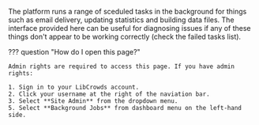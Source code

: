 The platform runs a range of sceduled tasks in the background for things such
as email delivery, updating statistics and building data files. The interface
provided here can be useful for diagnosing issues if any of these things don't
appear to be working correctly (check the failed tasks list).

??? question "How do I open this page?"

    Admin rights are required to access this page. If you have admin rights:

    1. Sign in to your LibCrowds account.
    2. Click your username at the right of the naviation bar.
    3. Select **Site Admin** from the dropdown menu.
    5. Select **Background Jobs** from dashboard menu on the left-hand side.
